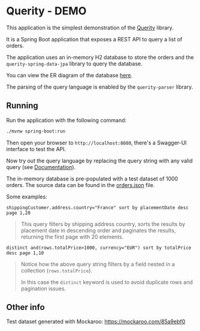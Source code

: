 Querity - DEMO
==============

This application is the simplest demonstration of the [Querity](https://github.com/brunomendola/querity) library.

It is a Spring Boot application that exposes a REST API to query a list of orders.

The application uses an in-memory H2 database to store the orders and the `querity-spring-data-jpa` library to query the database. 

You can view the ER diagram of the database [here](/assets/er-diagram.png).

The parsing of the query language is enabled by the `querity-parser` library.

## Running

Run the application with the following command:

```bash
./mvnw spring-boot:run
```

Then open your browser to `http://localhost:8080`, there's a Swagger-UI interface to test the API.

Now try out the query language by replacing the query string with any valid query (see [Documentation](https://brunomendola.github.io/querity/#query-language-syntax)).

The in-memory database is pre-populated with a test dataset of 1000 orders. The source data can be found in the [orders.json](/src/main/resources/data/orders.json) file.

Some examples:

`shippingCustomer.address.country="France" sort by placementDate desc page 1,20`

> This query filters by shipping address country, sorts the results by placement date in descending order and paginates
> the results, returning the first page with 20 elements.

`distinct and(rows.totalPrice>1000, currency="EUR") sort by totalPrice desc page 1,10`

> Notice how the above query string filters by a field nested in a collection (`rows.totalPrice`).
>
> In this case the `distinct` keyword is used to avoid duplicate rows and pagination issues.

## Other info

Test dataset generated with Mockaroo: https://mockaroo.com/85a9ebf0
